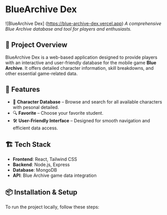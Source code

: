 # BlueArchive Dex

![BlueArchive Dex] (https://blue-archive-dex.vercel.app)
*A comprehensive Blue Archive database and tool for players and enthusiasts.*

## 🚀 Project Overview
BlueArchive Dex is a web-based application designed to provide players with an interactive and user-friendly database for the mobile game **Blue Archive**. It offers detailed character information, skill breakdowns, and other essential game-related data.

## 🎯 Features
- 📌 **Character Database** – Browse and search for all available characters with pesonal detailed.
- 🔍 **Favorite** – Choose your favorite student.
- 🛠 **User-Friendly Interface** – Designed for smooth navigation and efficient data access.

## 🏗️ Tech Stack
- **Frontend**: React, Tailwind CSS
- **Backend**: Node.js, Express
- **Database**: MongoDB
- **API**: Blue Archive game data integration

## 📦 Installation & Setup
To run the project locally, follow these steps:
